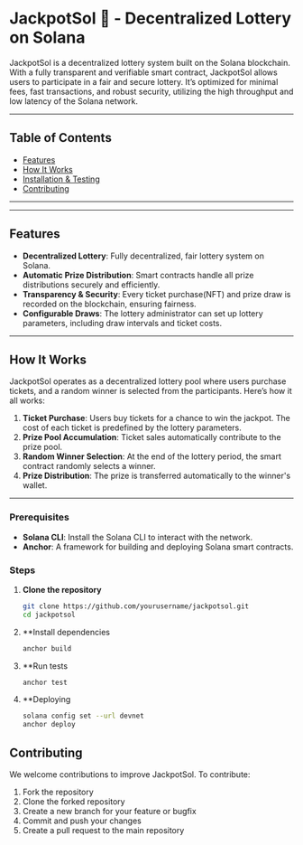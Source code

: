 # JackpotSol 🎲 - Decentralized Lottery on Solana

JackpotSol is a decentralized lottery system built on the Solana blockchain. With a fully transparent and verifiable smart contract, JackpotSol allows users to participate in a fair and secure lottery. It’s optimized for minimal fees, fast transactions, and robust security, utilizing the high throughput and low latency of the Solana network.

---

## Table of Contents

- [Features](#features)
- [How It Works](#how-it-works)
- [Installation & Testing](#installation--testing)
- [Contributing](#contributing)

---

---

## Features

- **Decentralized Lottery**: Fully decentralized, fair lottery system on Solana.
- **Automatic Prize Distribution**: Smart contracts handle all prize distributions securely and efficiently.
- **Transparency & Security**: Every ticket purchase(NFT) and prize draw is recorded on the blockchain, ensuring fairness.
- **Configurable Draws**: The lottery administrator can set up lottery parameters, including draw intervals and ticket costs.

---

## How It Works

JackpotSol operates as a decentralized lottery pool where users purchase tickets, and a random winner is selected from the participants. Here’s how it all works:

1. **Ticket Purchase**: Users buy tickets for a chance to win the jackpot. The cost of each ticket is predefined by the lottery parameters.
2. **Prize Pool Accumulation**: Ticket sales automatically contribute to the prize pool.
3. **Random Winner Selection**: At the end of the lottery period, the smart contract randomly selects a winner.
4. **Prize Distribution**: The prize is transferred automatically to the winner's wallet.

---

### Prerequisites

- **Solana CLI**: Install the Solana CLI to interact with the network.
- **Anchor**: A framework for building and deploying Solana smart contracts.

### Steps

1. **Clone the repository**

   ```bash
   git clone https://github.com/yourusername/jackpotsol.git
   cd jackpotsol
   ```

2. \*\*Install dependencies

   ```bash
   anchor build
   ```

3. \*\*Run tests

   ```bash
   anchor test
   ```

4. \*\*Deploying
   ```bash
   solana config set --url devnet
   anchor deploy
   ```

## Contributing

We welcome contributions to improve JackpotSol. To contribute:

1. Fork the repository
2. Clone the forked repository
3. Create a new branch for your feature or bugfix
4. Commit and push your changes
5. Create a pull request to the main repository
